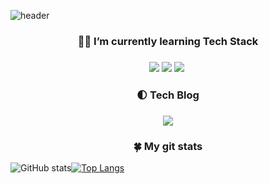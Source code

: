![header](https://capsule-render.vercel.app/api?type=soft&color=auto&height=150&section=header&text=HoSeongKang&fontSize=70&animation=twinkling)


<h3 align="center">🧑‍💻 I’m currently learning Tech Stack</h3>

<h3 align="center"><img src="https://img.shields.io/badge/C-A8B9CC?style=flat-square&logo=C&logoColor=white"/></a>&nbsp<img src="https://img.shields.io/badge/Swift-F29661?style=flat-square&logo=Swift&logoColor=white"/></a>&nbsp<img src="https://img.shields.io/badge/Firebase-FFE400?style=flat-square&logo=Firebase&logoColor=white"/></a>&nbsp</h3>
 

 <h3 align="center">🌓 Tech Blog</h3>
 
 <h3 align="center"><a href="https://www.notion.so/camosss-237308dc0bf4403c854546d1a20e886d"><img src="https://img.shields.io/badge/Notion-A6A6A6?style=flat-square&logo=Notion&logoColor=white&link=https://www.notion.so/camosss-237308dc0bf4403c854546d1a20e886d)"/></a></h3>

 <h3 align="center">🍀 My git stats</h3>

![GitHub stats](https://github-readme-stats.vercel.app/api?username=camosss&show_icons=true&theme=radical)[![Top Langs](https://github-readme-stats.vercel.app/api/top-langs/?username=camosss&layout=compact)](https://github.com/camosss/github-readme-stats)
